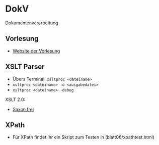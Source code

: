 # DokV
Dokumentenverarbeitung

## Vorlesung
 * [Website der Vorlesung](http://edu.cs.uni-magdeburg.de/EC/lehre/wintersemester-2015-2016/dokumentverarbeitung)

## XSLT Parser
* Übers Terminal: ```xsltproc <dateiname>```
* ```xsltproc <dateiname> -o <ausgabedatei>```
* ```xsltproc <dateiname> -debug```

XSLT 2.0:
* [Saxon frei](http://saxon.sourceforge.net/)

## XPath
* Für XPath findet Ihr ein Skript zum Testen in (blatt06/xpathtest.html)
